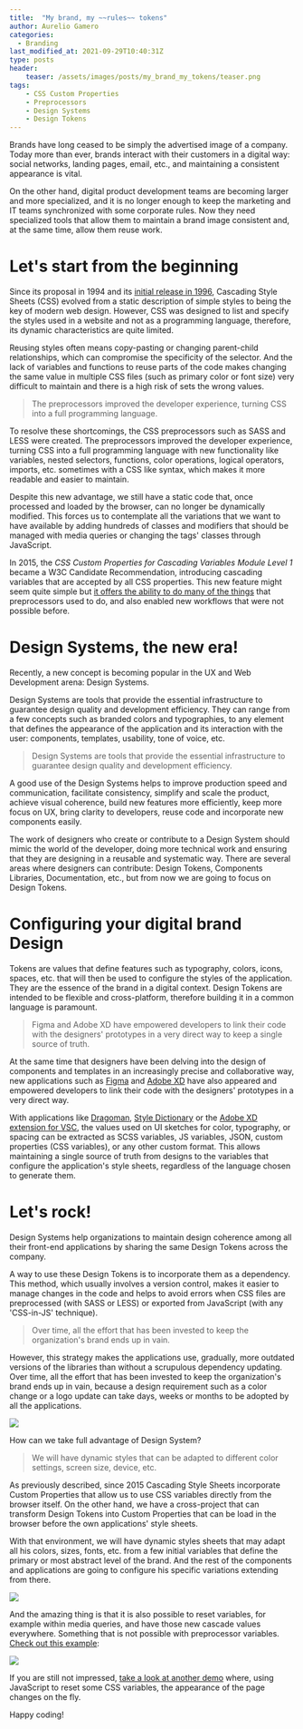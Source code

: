 ```yaml
---
title:  "My brand, my ~~rules~~ tokens"  
author: Aurelio Gamero  
categories:
  - Branding  
last_modified_at: 2021-09-29T10:40:31Z
type: posts  
header:  
    teaser: /assets/images/posts/my_brand_my_tokens/teaser.png 
tags:
    - CSS Custom Properties
    - Preprocessors
    - Design Systems
    - Design Tokens
---
```


Brands have long ceased to be simply the advertised image of a company. Today 
more than ever, brands interact with their customers in a digital way: social 
networks, landing pages, email, etc., and maintaining a consistent appearance is 
vital.

On the other hand, digital product development teams are becoming larger and 
more specialized, and it is no longer enough to keep the marketing and IT teams 
synchronized with some corporate rules. Now they need specialized tools that 
allow them to maintain a brand image consistent and, at the same time, allow 
them reuse work.

# Let's start from the beginning

Since its proposal in 1994 and its 
[initial release in 1996](https://www.w3.org/TR/CSS1/), Cascading Style
Sheets (CSS) evolved from a static description of simple styles to being the key
of modern web design. However, CSS was designed to list and specify the styles 
used in a website and not as a programming language, therefore, its dynamic 
characteristics are quite limited.

Reusing styles often means copy-pasting or changing parent-child relationships, 
which can compromise the specificity of the selector. And the lack of variables 
and functions to reuse parts of the code makes changing the same value in 
multiple CSS files (such as primary color or font size) very difficult to 
maintain and there is a high risk of sets the wrong values.

> The preprocessors improved the developer experience, turning CSS into a full
> programming language.

To resolve these shortcomings, the CSS preprocessors such as SASS and LESS were
created. The preprocessors improved the developer experience, turning CSS into a
full programming language with new functionality like variables, nested
selectors, functions, color operations, logical operators, imports, etc.
sometimes with a CSS like syntax, which makes it more readable and easier to
maintain.

Despite this new advantage, we still have a static code that, once processed and 
loaded by the browser, can no longer be dynamically modified. This forces us to 
contemplate all the variations that we want to have available by adding hundreds 
of classes and modifiers that should be managed with media queries or changing 
the tags' classes through JavaScript.

In 2015, the *CSS Custom Properties for Cascading Variables Module Level 1* 
became a W3C Candidate Recommendation, introducing cascading variables that are 
accepted by all CSS properties. This new feature might seem quite simple but 
[it offers the ability to do many of the things](https://drafts.csswg.org/css-variables)
that preprocessors used to do, and also enabled new workflows that were not 
possible before.

# Design Systems, the new era!

Recently, a new concept is becoming popular in the UX and Web Development arena: 
Design Systems.

Design Systems are tools that provide the essential infrastructure to guarantee
design quality and development efficiency. They can range from a few concepts
such as branded colors and typographies, to any element that defines the
appearance of the application and its interaction with the user: components,
templates, usability, tone of voice, etc.

> Design Systems are tools that provide the essential infrastructure to
> guarantee design quality and development efficiency.

A good use of the Design Systems helps to improve production speed and 
communication, facilitate consistency, simplify and scale the product, achieve 
visual coherence, build new features more efficiently, keep more focus on UX, 
bring clarity to developers, reuse code and incorporate new components easily.

The work of designers who create or contribute to a Design System should mimic
the world of the developer, doing more technical work and ensuring that they are
designing in a reusable and systematic way. There are several areas where
designers can contribute: Design Tokens, Components Libraries, Documentation, 
etc., but from now we are going to focus on Design Tokens.

# Configuring your digital brand Design

Tokens are values that define features such as typography, colors, icons, 
spaces, etc. that will then be used to configure the styles of the application. 
They are the essence of the brand in a digital context. Design Tokens are 
intended to be flexible and cross-platform, therefore building it in a common 
language is paramount.

> Figma and Adobe XD have empowered developers to link their code with the 
> designers' prototypes in a very direct way to keep a single source of truth.

At the same time that designers have been delving into the design of components
and templates in an increasingly precise and collaborative way, new applications
such as [Figma](https://www.figma.com/)
and [Adobe XD](https://www.adobe.com/es/products/xd.html) have also appeared and
empowered developers to link their code with the designers' prototypes in a very
direct way.

With applications like [Dragoman](https://natebaldw.in/dragoman/),
[Style Dictionary](https://amzn.github.io/style-dictionary) or the
[Adobe XD extension for VSC](https://www.adobe.com/products/xd/learn/design-systems/cloud-libraries/vscode-extension.html), 
the values used on UI sketches for color, typography, or spacing can be 
extracted as SCSS variables, JS variables, JSON, custom properties (CSS 
variables), or any other custom format. This allows maintaining a single source 
of truth from designs to the variables that configure the application's style 
sheets, regardless of the language chosen to generate them.

# Let's rock!

Design Systems help organizations to maintain design coherence among all their 
front-end applications by sharing the same Design Tokens across the company.

A way to use these Design Tokens is to incorporate them as a dependency. This
method, which usually involves a version control, makes it easier to manage 
changes in the code and helps to avoid errors when CSS files are preprocessed 
(with SASS or LESS) or exported from JavaScript (with any 'CSS-in-JS' technique).

> Over time, all the effort that has been invested to keep the organization's 
> brand ends up in vain.

However, this strategy makes the applications use, gradually, more outdated
versions of the libraries than without a scrupulous dependency updating. Over 
time, all the effort that has been invested to keep the organization's brand 
ends up in vain, because a design requirement such as a color change or a logo 
update can take days, weeks or months to be adopted by all the applications.

<img src="{{site.baseurl}}/assets/images/posts/my_brand_my_tokens/dependencies.png">

How can we take full advantage of Design System?

> We will have dynamic styles that can be adapted to different color settings,
> screen size, device, etc.

As previously described, since 2015 Cascading Style Sheets incorporate Custom
Properties that allow us to use CSS variables directly from the browser itself. 
On the other hand, we have a cross-project that can transform Design Tokens into 
Custom Properties that can be load in the browser before the own applications' 
style sheets. 

With that environment, we will have dynamic styles sheets that may adapt all his 
colors, sizes, fonts, etc. from a few initial variables that define the primary 
or most abstract level of the brand. And the rest of the components and 
applications are going to configure his specific variations extending from there.

<img src="{{site.baseurl}}/assets/images/posts/my_brand_my_tokens/fundations.png">

And the amazing thing is that it is also possible to reset variables, for 
example within media queries, and have those new cascade values everywhere. 
Something that is not possible with preprocessor variables. 
[Check out this example](https://codepen.io/chriscoyier/pen/ORdLvq):

<img src="{{site.baseurl}}/assets/images/posts/my_brand_my_tokens/grid.gif">

If you are still not impressed, 
[take a look at another demo](https://googlechrome.github.io/samples/css-custom-properties/index.html)
where, using JavaScript to reset some CSS variables, the appearance of the page
changes on the fly.

Happy coding!
